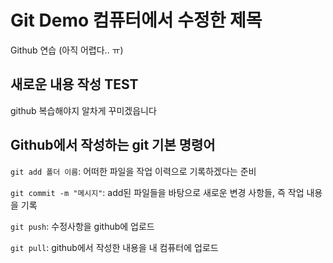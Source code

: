 # Git Demo 컴퓨터에서 수정한 제목

Github 연습 (아직 어렵다.. ㅠ)


## 새로운 내용 작성 TEST
github 복습해야지
알차게 꾸미겠읍니다

## Github에서 작성하는 git 기본 명령어
`git add 폴더 이름`: 어떠한 파일을 작업 이력으로 기록하겠다는 준비  

`git commit -m "메시지"`: add된 파일들을 바탕으로 새로운 변경 사항들, 즉 작업 내용을 기록  

`git push`: 수정사항을 github에 업로드  

`git pull`: github에서 작성한 내용을 내 컴퓨터에 업로드

